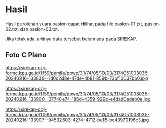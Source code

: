 # Hasil

Hasil perolehan suara paslon dapat dilihat pada file paslon-01.txt, paslon-02.txt, dan paslon-03.txt.

Jika tidak ada, artinya data tersebut belum ada pada SIREKAP.

## Foto C Plano

https://sirekap-obj-formc.kpu.go.id/1f59/pemilu/ppwp/31/74/05/10/03/3174051003035-20240216-133839--1d0c2d8e-47de-4b81-859b-73bf10037bb0.jpg

https://sirekap-obj-formc.kpu.go.id/1f59/pemilu/ppwp/31/74/05/10/03/3174051003035-20240216-133900--37748e74-186d-4359-929c-e4dad0edeb0e.jpg

https://sirekap-obj-formc.kpu.go.id/1f59/pemilu/ppwp/31/74/05/10/03/3174051003035-20240216-133907--94532603-4274-4712-be15-bc43970196c3.jpg
